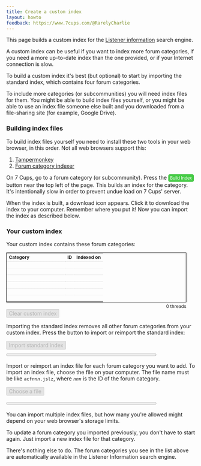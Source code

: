 ```yaml
---
title: Create a custom index
layout: howto
feedback: https://www.7cups.com/@RarelyCharlie
---
```

<script src="https://cdnjs.cloudflare.com/ajax/libs/elasticlunr/0.9.6/elasticlunr.min.js"></script>
<script src="https://cdnjs.cloudflare.com/ajax/libs/lz-string/1.4.4/lz-string.min.js"></script>
<script src="https://cdn.jsdelivr.net/npm/idb-keyval@3/dist/idb-keyval-iife.min.js"></script>
<style>
@import url(https://cdnjs.cloudflare.com/ajax/libs/font-awesome/4.7.0/css/font-awesome.min.css);
#catlist {border: 1px solid #000; min-height: 6em; width: 40em; margin: 0 0 .5ex 0; font-size: 12px;}
#catlist tr {height: 18px;}
#catlist th, #catlist td {border-bottom: 1px dotted #ccc; text-align: right;}
#catlist th:first-child, #catlist td:first-child {text-align: left; min-width: 12em;}
#threadcount {font-size: 12px; width: 40em; text-align: right; margin: 0;}
button, #file {font-size: 14px; font-family: inherit; display: block; margin: 0 0 1ex 0; background: #6fc; border: 1px solid #4da;
  border-radius: 2px; padding: 2px 6px; cursor: pointer;}
button:hover, #file:hover {background: #4da;}
button:disabled, #file[disabled] {background: #e4e4e4; color: #b4b4b4; border-color: #ccc; cursor: default;}
button:disabled:hover, #file:hover {background: #cec;}
#file {display: inline-block;}
progress {display: block; width: 400px; margin-top: -1ex;}
</style>

This page builds a custom index for the [Listener information](/guide/listenerinfo) search engine.

A custom index can be useful if you want to index more forum categories, if you need a more up-to-date index than the one provided, or if your Internet connection is slow.

To build a custom index it's best (but optional) to start by importing the standard index, which contains four forum categories.

To include more categories (or subcommunities) you will need index files for them. You might be able to build index files yourself, or you might be able to use an index file someone else built and you downloaded from a file-sharing site (for example, Google Drive).

### Building index files
To build index files yourself you need to install these two tools in your web browser, in this order. Not all web browsers support this:

1. [Tampermonkey](https://www.tampermonkey.net/)
2. [Forum category indexer](https://greasyfork.org/en/scripts/410169-7-cups-forum-category-indexer)

On 7 Cups, go to a forum category (or subcommunity). Press the
<span style="display: inline-block; padding: 2px 4px; color: #fff; background: #4c4; border: 1px solid #3b3; border-radius: 4px; font-size: 80%;">Build Index</span>
button near the top left of the page. This builds an index for the category. It's intentionally slow in order to prevent undue load on 7 Cups' server.

When the index is built, a download icon <i style="color: blue;" class="fa fa-download"></i> appears. Click it to download the index to your computer. Remember where you put it! Now you can import the index as described below.

### Your custom index

Your custom index contains these forum categories: &nbsp; <i id="initspin"></i>

<table id="catlist"><tbody>
<tr><th>Category</th><th>ID</th><th>Indexed on</th></tr>
<tr><td></td><td></td><td></td></tr>
<tr><td></td><td></td><td></td></tr>
<tr><td></td><td></td><td></td></tr>
<tr><td></td><td></td><td></td></tr>
<tr><td></td><td></td><td></td></tr>
<tr><td></td><td></td><td></td></tr>
</tbody></table>
<p id="threadcount">0 threads</p>
<button id="clearcustom" disabled onclick="clearcustom()">Clear custom index</button>

Importing the standard index removes all other forum categories from your custom index. Press the button to import or reimport the standard index:

<p><button id="importstandard" disabled onclick="importstandard()">Import standard index</button></p> 
<progress id="standardprogress" value="0" max="1"></progress>

Import or reimport an index file for each forum category you want to add.  To import an index file, choose the file on your computer. The file name must be like <code>acf<i>nnn</i>.jslz</code>, where <code><i>nnn</i></code> is the ID of the forum category.

<p><label id="file" disabled><input id="filechosen" type="file" accept=".jslz" hidden onchange="filechosen(this)">Choose a file</label> <span id="filename"></span></p>
<progress id="importprogress" value="0" max="1"></progress>

You can import multiple index files, but how many you're allowed might depend on your web browser's storage limits.

To update a forum category you imported previously, you don't have to start again. Just import a new index file for that category.

There's nothing else to do. The forum categories you see in the list above are automatically available in the Listener Information search engine.


<script>
UI = {}
document.querySelectorAll('[id]').forEach(e => UI[e.id] = e)

acfi = {
	author: {},
	corpus: {},
	forum: {},
	index: null
	}
idx = elasticlunr(function () {
	this.addField('head')
	this.addField('body')
	this.setRef('id')
	this.saveDocument(false)
	})

ixinit = async () => {
	var k = await idbKeyval.keys()
	if (k.includes('acfi')) {
		UI.initspin.className = 'fa fa-spinner fa-spin'
		acfi = await idbKeyval.get('acfi')
		idx = elasticlunr.Index.load(acfi.index)
		UI.initspin.className = ''
		for (let id in acfi.cat) showcat(id, acfi.cat[id])
		}
	UI.importstandard.disabled = false, UI.file.removeAttribute('disabled')
	}
ixinit()

catlist = {}
showcat = (id, cat) => {
	var ok = false,
		date = (new Date(parseInt(cat.match(/\d+$/)[0]))).toDateString(),
		tbody = UI.catlist.firstChild

	catlist[id] = cat
	var cc = Object.keys(catlist).map(k => k.padStart(4, 0) + ' ' + catlist[k])
	cc.sort()

	var body = '<tr><th>Category</th><th>ID</th><th>Indexed on</th></tr>'
	for (let c of cc) {
		let id = parseInt(c),
			name = c.replace(/^\d+|\d+$/g, '').trim(),
			date = (new Date(parseInt(c.match(/\d+$/)[0]))).toDateString()
		body += '<tr><td>' + name + '</td><td>' + id + '</td><td>' + date + '</td></tr>'
		}
	if (cc.length < 6) body += '<tr><td></td><td></td><td></td></tr>'.repeat(6 - cc.length)
	tbody.innerHTML = body

	UI.threadcount.textContent = acfi? Object.keys(acfi.corpus).length.toLocaleString() + ' threads' : '0 threads'

	UI.clearcustom.disabled = false
	}

importstandard = async () => {
	UI.importstandard.disabled = true
	var prog = UI.standardprogress
	prog.max = 40, prog.value = 0
	var r = await fetch('https://rarelycharlie.github.io/assets/info/acfi.jslz')
	r = await r.text()
	acfi = JSON.parse(LZString.decompressFromEncodedURIComponent(r))
	prog.value = 3

	var cc = '0123456789abcdefghijklmnopqrstuvwxyz'.split('')
	for (let c of cc) {
		r = await fetch('https://rarelycharlie.github.io/assets/info/i_' + c + '.jslz')
		r = await r.text()
		r = JSON.parse(LZString.decompressFromEncodedURIComponent(r))
		{++prog.value}
		acfi.index.index.head.root[c] = r.head
		acfi.index.index.body.root[c] = r.body
		}

	acfi.cat = {
		38: 'Listener Community Center ' + acfi.on,
		100: 'Site Updates ' + acfi.on,
		149: 'Listener Learning & Journey ' + acfi.on,
		181: 'Safety & Knowledge at 7 Cups ' + acfi.on,
		}

	await idbKeyval.set('acfi', acfi)
	prog.value = 40

	for (let id in acfi.cat) showcat(id, acfi.cat[id])
	}

clearcustom = () => {
	acfi = {}
	UI.catlist.firstChild.innerHTML = '<tr><th>Category</th><th>ID</th><th>Date</th></tr>' 
	  + '<tr><td></td><td></td><td></td></tr>'.repeat(6)
	UI.threadcount.textContent = '0 threads'
	idbKeyval.del('acfi')
	UI.importstandard.disabled = false
	UI.standardprogress.value = 0
	}

filechosen = input => {
	UI.importprogress.value = 0
	var f = '', path = input.value
	if (path.startsWith('C:\\fakepath\\')) f = path.substring(12)
	else {
		let x = path.lastIndexOf('/')
		if (x < 0) x = path.lastIndexOf('\\')
		f = path.substring(0, x+1)
		}
	if (!/^acf\d+\.jslz$/.test(f)) f = ''
	input.parentNode.nextElementSibling.textContent = f
	if (f) importcat()		
	}

importcat = async () => {
	var prog = UI.importprogress
	prog.removeAttribute('value')
	var r = await UI.filechosen.files[0].text()
	r = JSON.parse(LZString.decompressFromEncodedURIComponent(r))
	prog.max = Math.ceil(r.threads * 1.05), prog.value = 0
	
	for (let a in r.author) acfi.author[a] = r.author[a]
	for (let t in r.corpus) acfi.corpus[t] = r.corpus[t]
	for (let f in r.forum) acfi.forum[f] = r.forum[f]
    for (let t in r.corpus) {
    	n = 0
    	r.corpus[t].head = r.corpus[t].head.replace(/_/g, '-')
    	r.corpus[t].body = r.corpus[t].body.replace(/_/g, '-')
    	try {
    		idx.addDoc(r.corpus[t])
    		} catch (e) {console.log('>>> addDoc: ' + t + ' ' + e)}
    	++prog.value
    	if (++n % 100 == 0) await new Promise(i => setTimeout(i, 0))
    	}
    acfi.index = idx.toJSON()
    acfi.cat[r.id] = r.cat + ' ' + r.on
    await idbKeyval.set('acfi', acfi)
    prog.value = prog.max

	showcat(r.id, r.cat + ' ' + r.on)
	}
</script>
